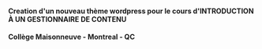 #### Creation d'un nouveau thème wordpress pour le cours d'INTRODUCTION À UN GESTIONNAIRE DE CONTENU 
#### Collège Maisonneuve - Montreal - QC
